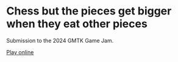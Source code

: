 # Chess but the pieces get bigger when they eat other pieces

Submission to the 2024 GMTK Game Jam.

[Play online](https://dkter.itch.io/chess-but-the-pieces-get-bigger-when-they-eat-other-pieces)